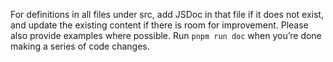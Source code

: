 For definitions in all files under src, add JSDoc in that file if it does not exist, and update the existing content if there is room for improvement. Please also provide examples where possible. Run `pnpm run doc` when you’re done making a series of code changes.
